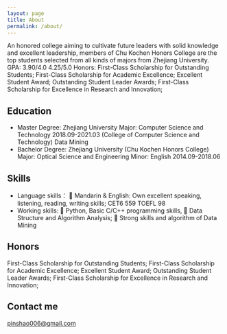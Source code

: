 ```yaml
---
layout: page
title: About
permalink: /about/
---
```



An honored college aiming to cultivate future leaders with solid knowledge and excellent leadership, members of Chu Kochen
Honors College are the top students selected from all kinds of majors from Zhejiang University.
GPA: 3.90/4.0 4.25/5.0
Honors: First-Class Scholarship for Outstanding Students; First-Class Scholarship for Academic Excellence; Excellent Student
Award; Outstanding Student Leader Awards; First-Class Scholarship for Excellence in Research and Innovation;

## Education

* Master Degree: Zhejiang University Major: Computer Science and Technology 2018.09-2021.03
(College of Computer Science and Technology) Data Mining
* Bachelor Degree: Zhejiang University
(Chu Kochen Honors College)
Major: Optical Science and Engineering
Minor: English
2014.09-2018.06

## Skills

* Language skills：
 Mandarin & English: Own excellent speaking, listening, reading, writing skills; CET6 559 TOEFL 98
* Working skills:
 Python, Basic C/C++ programming skills,
 Data Structure and Algorithm Analysis;
 Strong skills and algorithm of Data Mining
   
## Honors 
First-Class Scholarship for Outstanding Students; First-Class Scholarship for Academic Excellence; Excellent Student
Award; Outstanding Student Leader Awards; First-Class Scholarship for Excellence in Research and Innovation;

## Contact me

[pinshao006@gmail.com](mailto:pinshao006@gmail.com)